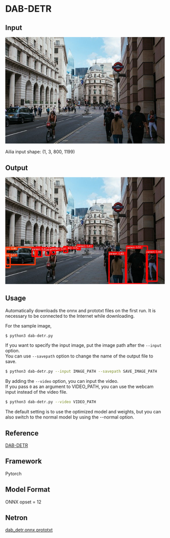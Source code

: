 # DAB-DETR

## Input

![Input](input.jpg)

Ailia input shape: (1, 3, 800, 1199)

## Output

![Output](output.jpg)

## Usage

Automatically downloads the onnx and prototxt files on the first run. It is necessary to be connected to the Internet
while downloading.

For the sample image,

``` bash
$ python3 dab-detr.py
```

If you want to specify the input image, put the image path after the `--input` option.  
You can use `--savepath` option to change the name of the output file to save.

```bash
$ python3 dab-detr.py --input IMAGE_PATH --savepath SAVE_IMAGE_PATH
```

By adding the `--video` option, you can input the video.   
If you pass `0` as an argument to VIDEO_PATH, you can use the webcam input instead of the video file.

```bash
$ python3 dab-detr.py --video VIDEO_PATH
```

The default setting is to use the optimized model and weights, but you can also switch to the normal model by using the
--normal option.

## Reference

[DAB-DETR](https://github.com/IDEA-opensource/DAB-DETR)

## Framework

Pytorch

## Model Format

ONNX opset = 12

## Netron

[dab_detr.onnx.prototxt](https://netron.app/?url=https://storage.googleapis.com/ailia-models/dab-detr/dab_detr.onnx.prototxt)
